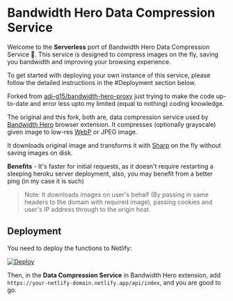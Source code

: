# Bandwidth Hero Data Compression Service

Welcome to the **Serverless** port of Bandwidth Hero Data Compression Service 🚀. This service is designed to compress images on the fly, saving you bandwidth and improving your browsing experience.

To get started with deploying your own instance of this service, please follow the detailed instructions in the #Deployment section below.

Forked from [adi-g15/bandwidth-hero-proxy](https://github.com/adi-g15/bandwidth-hero-proxy) just trying to make the code up-to-date and error less upto my limited (equal to nothing) coding knowledge.

The original and this fork, both are, data compression service used by [Bandwidth Hero](https://github.com/ayastreb/bandwidth-hero) browser extension. It compresses (optionally grayscale) given image to low-res [WebP](https://developers.google.com/speed/webp/) or JPEG image.

It downloads original image and transforms it with [Sharp](https://github.com/lovell/sharp) on the fly without saving images on disk.

**Benefits** - It's faster for initial requests, as it doesn't require restarting a sleeping heroku server deployment, also, you may benefit from a better ping (in my case it is such)

> Note: It downloads images on user's behalf (By passing in same headers to the domain with required image), passing cookies and user's IP address through to the origin host.

## Deployment

You need to deploy the functions to Netlify:

[![Deploy](https://www.netlify.com/img/deploy/button.svg)](https://app.netlify.com/start/deploy?repository=https://github.com/kobeumut/bandwidth-hero-proxy)

Then, in the **Data Compression Service** in Bandwidth Hero extension, add `https://your-netlify-domain.netlify.app/api/index`, and you are good to go.

<!-- READ THIS ARTICLE LATER AdityaG
Check out [this guide](https://www.digitalocean.com/community/tutorials/how-to-set-up-a-node-js-application-for-production-on-ubuntu-16-04)
on how to setup Node.js on Ubuntu. 
DigitalOcean also provides an
[easy way](https://www.digitalocean.com/products/one-click-apps/node-js/) to setup a server ready to
host Node.js apps.
-->

